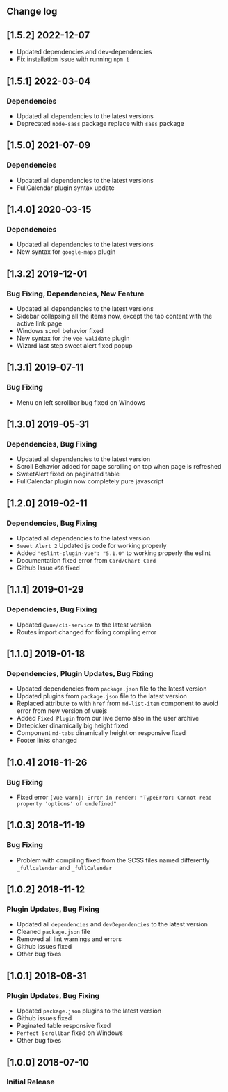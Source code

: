 ## Change log

## [1.5.2] 2022-12-07
- Updated dependencies and dev-dependencies
- Fix installation issue with running `npm i`

## [1.5.1] 2022-03-04
### Dependencies
- Updated all dependencies to the latest versions
- Deprecated `node-sass` package replace with `sass` package

## [1.5.0] 2021-07-09
### Dependencies
- Updated all dependencies to the latest versions
- FullCalendar plugin syntax update

## [1.4.0] 2020-03-15
### Dependencies
- Updated all dependencies to the latest versions
- New syntax for `google-maps` plugin

## [1.3.2] 2019-12-01
### Bug Fixing, Dependencies, New Feature
- Updated all dependencies to the latest versions
- Sidebar collapsing all the items now, except the tab content with the active link page
- Windows scroll behavior fixed
- New syntax for the `vee-validate` plugin
- Wizard last step sweet alert fixed popup

## [1.3.1] 2019-07-11
### Bug Fixing
- Menu on left scrollbar bug fixed on Windows

## [1.3.0] 2019-05-31
### Dependencies, Bug Fixing
- Updated all dependencies to the latest version
- Scroll Behavior added for page scrolling on top when page is refreshed
- SweetAlert fixed on paginated table
- FullCalendar plugin now completely pure javascript


## [1.2.0] 2019-02-11
### Dependencies, Bug Fixing
- Updated all dependencies to the latest version
- `Sweet Alert 2` Updated js code for working properly
- Added `"eslint-plugin-vue": "5.1.0"` to working properly the eslint
- Documentation fixed error from `Card/Chart Card`
- Github Issue `#58` fixed

## [1.1.1] 2019-01-29
### Dependencies, Bug Fixing
- Updated `@vue/cli-service` to the latest version
- Routes import changed for fixing compiling error

## [1.1.0] 2019-01-18
### Dependencies, Plugin Updates, Bug Fixing
- Updated dependencies from `package.json` file to the latest version
- Updated plugins from `package.json` file to the latest version
- Replaced attribute `to` with `href` from `md-list-item` component to avoid error from new version of vuejs
- Added `Fixed Plugin` from our live demo also in the user archive
- Datepicker dinamically big height fixed
- Component `md-tabs` dinamically height on responsive fixed
- Footer links changed

## [1.0.4] 2018-11-26
### Bug Fixing
- Fixed error `[Vue warn]: Error in render: "TypeError: Cannot read property 'options' of undefined"`

## [1.0.3] 2018-11-19
### Bug Fixing
- Problem with compiling fixed from the SCSS files named differently `_fullcalendar` and `_fullCalendar`

## [1.0.2] 2018-11-12
### Plugin Updates, Bug Fixing
- Updated all `dependencies` and `devDependencies` to the latest version
- Cleaned `package.json` file
- Removed all lint warnings and errors
- Github issues fixed
- Other bug fixes

## [1.0.1] 2018-08-31
### Plugin Updates, Bug Fixing
- Updated `package.json` plugins to the latest version
- Github issues fixed
- Paginated table responsive fixed
- `Perfect Scrollbar` fixed on Windows
- Other bug fixes

## [1.0.0] 2018-07-10
### Initial Release
